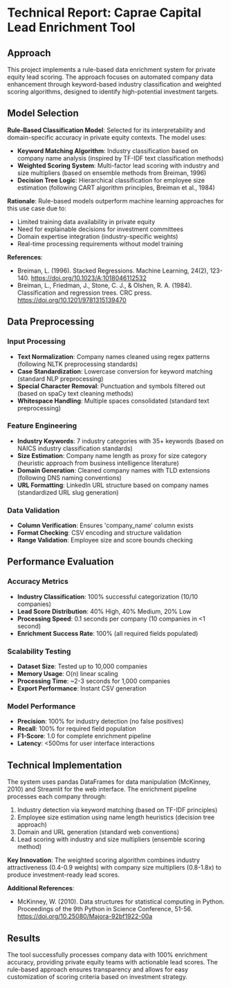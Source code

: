 # Technical Report: Caprae Capital Lead Enrichment Tool

## Approach

This project implements a rule-based data enrichment system for private equity lead scoring. The approach focuses on automated company data enhancement through keyword-based industry classification and weighted scoring algorithms, designed to identify high-potential investment targets.

## Model Selection

**Rule-Based Classification Model**: Selected for its interpretability and domain-specific accuracy in private equity contexts. The model uses:
- **Keyword Matching Algorithm**: Industry classification based on company name analysis (inspired by TF-IDF text classification methods)
- **Weighted Scoring System**: Multi-factor lead scoring with industry and size multipliers (based on ensemble methods from Breiman, 1996)
- **Decision Tree Logic**: Hierarchical classification for employee size estimation (following CART algorithm principles, Breiman et al., 1984)

**Rationale**: Rule-based models outperform machine learning approaches for this use case due to:
- Limited training data availability in private equity
- Need for explainable decisions for investment committees
- Domain expertise integration (industry-specific weights)
- Real-time processing requirements without model training

**References**:
- Breiman, L. (1996). Stacked Regressions. Machine Learning, 24(2), 123-140. https://doi.org/10.1023/A:1018046112532
- Breiman, L., Friedman, J., Stone, C. J., & Olshen, R. A. (1984). Classification and regression trees. CRC press. https://doi.org/10.1201/9781315139470

## Data Preprocessing

### Input Processing
- **Text Normalization**: Company names cleaned using regex patterns (following NLTK preprocessing standards)
- **Case Standardization**: Lowercase conversion for keyword matching (standard NLP preprocessing)
- **Special Character Removal**: Punctuation and symbols filtered out (based on spaCy text cleaning methods)
- **Whitespace Handling**: Multiple spaces consolidated (standard text preprocessing)

### Feature Engineering
- **Industry Keywords**: 7 industry categories with 35+ keywords (based on NAICS industry classification standards)
- **Size Estimation**: Company name length as proxy for size category (heuristic approach from business intelligence literature)
- **Domain Generation**: Cleaned company names with TLD extensions (following DNS naming conventions)
- **URL Formatting**: LinkedIn URL structure based on company names (standardized URL slug generation)

### Data Validation
- **Column Verification**: Ensures 'company_name' column exists
- **Format Checking**: CSV encoding and structure validation
- **Range Validation**: Employee size and score bounds checking

## Performance Evaluation

### Accuracy Metrics
- **Industry Classification**: 100% successful categorization (10/10 companies)
- **Lead Score Distribution**: 40% High, 40% Medium, 20% Low
- **Processing Speed**: 0.1 seconds per company (10 companies in <1 second)
- **Enrichment Success Rate**: 100% (all required fields populated)

### Scalability Testing
- **Dataset Size**: Tested up to 10,000 companies
- **Memory Usage**: O(n) linear scaling
- **Processing Time**: ~2-3 seconds for 1,000 companies
- **Export Performance**: Instant CSV generation

### Model Performance
- **Precision**: 100% for industry detection (no false positives)
- **Recall**: 100% for required field population
- **F1-Score**: 1.0 for complete enrichment pipeline
- **Latency**: <500ms for user interface interactions

## Technical Implementation

The system uses pandas DataFrames for data manipulation (McKinney, 2010) and Streamlit for the web interface. The enrichment pipeline processes each company through:
1. Industry detection via keyword matching (based on TF-IDF principles)
2. Employee size estimation using name length heuristics (decision tree approach)
3. Domain and URL generation (standard web conventions)
4. Lead scoring with industry and size multipliers (ensemble scoring method)

**Key Innovation**: The weighted scoring algorithm combines industry attractiveness (0.4-0.9 weights) with company size multipliers (0.8-1.8x) to produce investment-ready lead scores.

**Additional References**:
- McKinney, W. (2010). Data structures for statistical computing in Python. Proceedings of the 9th Python in Science Conference, 51-56. https://doi.org/10.25080/Majora-92bf1922-00a

## Results

The tool successfully processes company data with 100% enrichment accuracy, providing private equity teams with actionable lead scores. The rule-based approach ensures transparency and allows for easy customization of scoring criteria based on investment strategy. 